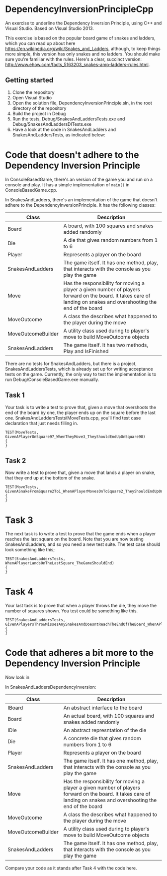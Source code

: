 # DependencyInversionPrincipleCpp
An exercise to underline the Dependency Inversion Principle, using C++ and Visual Studio.
Based on Visual Studio 2013.

This exercise is based on the popular board game of snakes and ladders, which you can read up about here <https://en.wikipedia.org/wiki/Snakes_and_Ladders>, although, to keep things more simple, this version has only 
snakes and no ladders. You should make sure you're familiar with the rules. Here's a clear, succinct version: <http://www.ehow.com/facts_5163203_snakes-amp-ladders-rules.html>.

## Getting started

1. Clone the repository 
2. Open Visual Studio
3. Open the solution file, DependencyInversionPrinciple.sln, in the root directory of the repository
4. Build the project in Debug
5. Run the tests, Debug/SnakesAndLaddersTests.exe and Debug/SnakesAndLaddersDITests.exe
6. Have a look at the code in SnakesAndLadders and SnakesAndLaddersTests, as indicated below:

# Code that doesn't adhere to the Dependency Inversion Principle

In ConsoleBasedGame, there's an version of the game you and run on a console and play. It has a simple implementation of `main()` in ConsoleBasedGame.cpp.

In SnakesAndLadders, there's an implementation of the game that doesn't adhere to the DependencyInversionPrinciple. It has the following classes:

| Class | Description |
|-------|-------------|
| Board | A board, with 100 squares and snakes added randomly |
| Die | A  die that gives random numbers from 1 to 6 |
| Player | Represents a player on the board |
| SnakesAndLadders | The game itself. It has one method, play, that interacts with the console as you play the game |
| Move | Has the responsibility for moving a player a given number of players forward on the board. It takes care of landing on snakes and overshooting the end of the board |
| MoveOutcome | A class the describes what happened to the player during the move |
| MoveOutcomeBuilder | A utility class used during to player's move to build MoveOutcome objects |
| SnakesAndLadders | The game itself. It has two methods, Play and IsFinished |

There are no tests for SnakesAndLadders, but there is a project,  SnakesAndLaddersTests, which is already set up for writing acceptance tests on the game. 
Currently, the only way to test the implementation is to run Debug\ConsoleBasedGame.exe manually.

## Task 1
Your task is to write a test to prove that, given a move that overshoots the end of the board by one, the player ends up on the square before the last one. SnakesAndLaddersTests\MoveTests.cpp, you'll find test case declaration that just needs filling in.

```
TEST(MoveTests, GivenAPlayerOnSquare97_WhenTheyMove3_TheyShouldEndUpOnSquare98)
{
}
```

## Task 2
Now write a test to prove that, given a move that lands a player on snake, that they end up at the bottom of the snake.

```
TEST(MoveTests, GivenASnakeFromSquare2To1_WhenAPlayerMovesOnToSquare2_TheyShouldEndUpOnSquare1)
{
}
```

# Task 3

The next task is to write a test to prove that the game ends when a player reaches the last square on the board. Note that you are now testing SnakesAndLadders, and so you need a new test suite. The test case should look something like this;

```
TEST(SnakesAndLaddersTests, WhenAPlayerLandsOnTheLastSquare_TheGameShouldEnd)
{
}
```

# Task 4
 
Your last task is to prove that when a player throws the die, they move the number of squares shown. 
You test could be something like this. 

```
TEST(SnakesAndLaddersTests, GivenAPlayersThrowMissesAnySnakesAndDoesntReachTheEndOfTheBoard_WhenAPlayerMoves_TheyShouldMoveForwardTheNumberOfSquaresThrown)
{
}
```

# Code that adheres a bit more to the Dependency Inversion Principle

Now look in 

In SnakesAndLaddersDependencyInversion:

| Class | Description |
|-------|-------------|
| IBoard | An abstract interface to the board |
| Board | An actual board, with 100 squares and snakes added randomly |
| IDie | An abstract represntation of the die |
| Die | A concrete die that gives random numbers from 1 to 6 |
| Player | Represents a player on the board |
| SnakesAndLadders | The game itself. It has one method, play, that interacts with the console as you play the game |
| Move | Has the responsibility for moving a player a given number of players forward on the board. It takes care of landing on snakes and overshooting the end of the board |
| MoveOutcome | A class the describes what happened to the player during the move |
| MoveOutcomeBuilder | A utility class used during to player's move to build MoveOutcome objects |
| SnakesAndLadders | The game itself. It has one method, play, that interacts with the console as you play the game |

Compare your code as it stands after Task 4 with the code here.